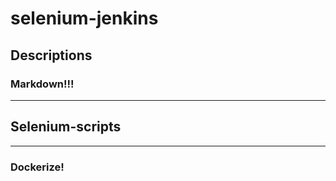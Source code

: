# selenium-jenkins
## Descriptions
### Markdown!!!
-------------------------
## Selenium-scripts
-------------------------
### Dockerize!
